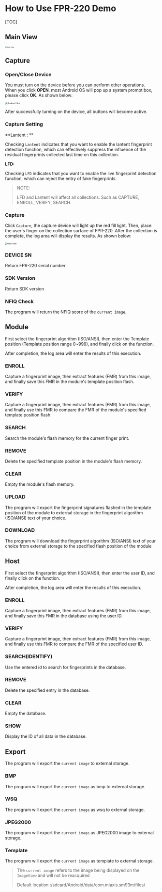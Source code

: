 # How to Use FPR-220 Demo

[TOC]

## Main View

<img src="./images/demo/main_view.png" alt="Main View" style="zoom:35%;" />

## Capture 

### Open/Close Device

You must turn on the device before you can perform other operations. When you click **OPEN**, most Android OS will pop up a system prompt box, please click **OK**. As shown below:

<img src="./images/demo/sys_hint.png" alt="Android Hint" align="center" style="zoom:50%;" />

After successfully turning on the device, all buttons will become active.

### Capture Setting

**Lantent : **

Checking `Lantent` indicates that you want to enable the lantent  fingerprint detection function, which can effectively suppress the influence of the residual fingerprints collected last time on this collection.

**LFD:**

Checking `LFD` indicates that you want to enable the live fingerprint detection function, which can reject the entry of fake fingerprints.

> NOTE:
>
> LFD and Lantent will affect all collections. Such as CAPTURE, ENROLL, VERIFY, SEARCH.

### Capture

Click `Capture`, the capture device will light up the red fill light. Then, place the user's finger on the collection surface of FPR-220. After the collection is complete, the log area will display the results. As shown below:

<img src="./images/demo/capture_result.png" alt="Main View" style="zoom:45%;" />



### DEVICE SN

Return FPR-220 serial number

### SDK Version

Return SDK version

### NFIQ Check

The program will return the NFIQ score of the `current image`.

## Module

First select the fingerprint algorithm (ISO/ANSI), then enter the Template position (Template position range 0~999), and finally click on the function.

After completion, the log area will enter the results of this execution.

### ENROLL

Capture a fingerprint image, then extract features (FMR) from this image, and finally save this FMR in the module's template position flash.

### VERIFY

Capture a fingerprint image, then extract features (FMR) from this image, and finally use this FMR to compare the FMR of the  module's specified template position flash.

### SEARCH

Search the module's flash memory for the current finger print.

### REMOVE

Delete the specified template position in the module's flash memory.

### CLEAR

Empty the module's flash memory.

### UPLOAD

The program will export the fingerprint signatures flashed in the template position of the module to external storage in the fingerprint algorithm (ISO/ANSI) text of your choice.

### DOWNLOAD

The program will download the fingerprint algorithm (ISO/ANSI) text of your choice from external storage to the specified flash position of the module



## Host

First select the fingerprint algorithm (ISO/ANSI), then enter the user ID, and finally click on the function.

After completion, the log area will enter the results of this execution.

### ENROLL

Capture a fingerprint image, then extract features (FMR) from this image, and finally save this FMR in the database using the user ID.

### VERIFY

Capture a fingerprint image, then extract features (FMR) from this image, and finally use this FMR to compare the FMR of the specified user ID.

### SEARCH(IDENTIFY)

Use the entered id to search for fingerprints in the database.

### REMOVE

Delete the specified entry in the database.

### CLEAR

Empty the database.

### SHOW

Display the ID of all data in the database.

## Export

The program will export the `current image` to external storage.

### BMP

The program will export the `current image` as bmp to external storage.

### WSQ

The program will export the `current image` as wsq to external storage.

### JPEG2000

The program will export the `current image` as JPEG2000 image to external storage.

### Template

The program will export the `current image` as template to external storage.



> The `current image` refers to the image being displayed on the `ImageView` and will not be reacquired
>
> Default location :/sdcard/Android/data/com.miaxis.sm93m/files/